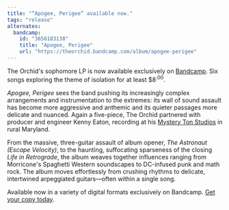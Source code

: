 ```yaml
---
title: "“Apogee, Perigee” available now."
tags: "release"
alternates:
  bandcamp:
    id: "3656183138"
    title: "Apogee, Perigee"
    url: "https://theorchid.bandcamp.com/album/apogee-perigee"
---
```


The Orchid's sophomore LP is now available exclusively on [Bandcamp](https://theorchid.bandcamp.com/album/apogee-perigee). Six songs exploring the theme of isolation for at least $8<sup><span>.</span>00</sup>.

<cite>Apogee, Perigee</cite> sees the band pushing its increasingly complex arrangements and instrumentation to the extremes: its wall of sound assault has become more aggressive and anthemic and its quieter passages more delicate and nuanced. Again a five-piece, The Orchid partnered with producer and engineer Kenny Eaton, recording at his [Mystery Ton Studios](https://www.facebook.com/MysteryTonStudios) in rural Maryland.

From the massive, three-guitar assault of album opener, <cite>The Astronaut (Escape Velocity)</cite>, to the haunting, suffocating sparseness of the closing <cite>Life in Retrograde</cite>, the album weaves together influences ranging from Morricone's Spaghetti Western soundscapes to DC-infused punk and math rock. The album moves effortlessly from crushing rhythms to delicate, intertwined arpeggiated guitars—often within a single song.

Available now in a variety of digital formats exclusively on Bandcamp. [Get your copy today](https://theorchid.bandcamp.com/album/apogee-perigee).
